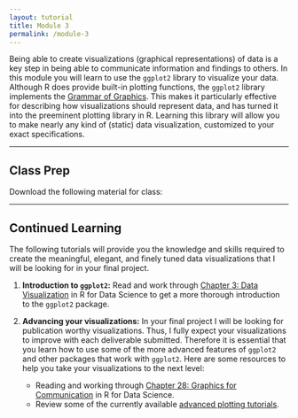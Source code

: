 ```yaml
---
layout: tutorial
title: Module 3
permalink: /module-3
---
```


Being able to create visualizations (graphical representations) of data is a key step in being able to communicate information and findings to others. In this module you will learn to use the `ggplot2` library to visualize your data. Although R does provide built-in plotting functions, the `ggplot2` library implements the [Grammar of Graphics](https://www.amazon.com/Grammar-Graphics-Statistics-Computing/dp/0387245448). This makes it particularly effective for describing how visualizations should represent data, and has turned it into the preeminent plotting library in R. Learning this library will allow you to make nearly any kind of (static) data visualization, customized to your exact specifications.

<hr>

## Class Prep

Download the following material for class:  &nbsp; <a href="http://bit.ly/2uSyj05" style="color:black;"><i class="fa fa-cloud-download" style="font-size:1em"></i></a>

<hr>

## Continued Learning

The following tutorials will provide you the knowledge and skills required to create the meaningful, elegant, and finely tuned  data visualizations that I will be looking for in your final project.

1. __Introduction to `ggplot2`:__ Read and work through [Chapter 3: Data Visualization](http://r4ds.had.co.nz/data-visualisation.html) in R for Data Science to get a more thorough introduction to the `ggplot2` package.

2. __Advancing your visualizations:__ In your final project I will be looking for publication worthy visualizations. Thus, I fully expect your visualizations to improve with each deliverable submitted. Therefore it is essential that you learn how to use some of the more advanced features of `ggplot2` and other packages that work with `ggplot2`.  Here are some resources to help you take your visualizations to the next level:  
    - Reading and working through [Chapter 28: Graphics for Communication](http://r4ds.had.co.nz/graphics-for-communication.html) in R for Data Science.
    - Review some of the currently available [advanced plotting tutorials](ggplot).


